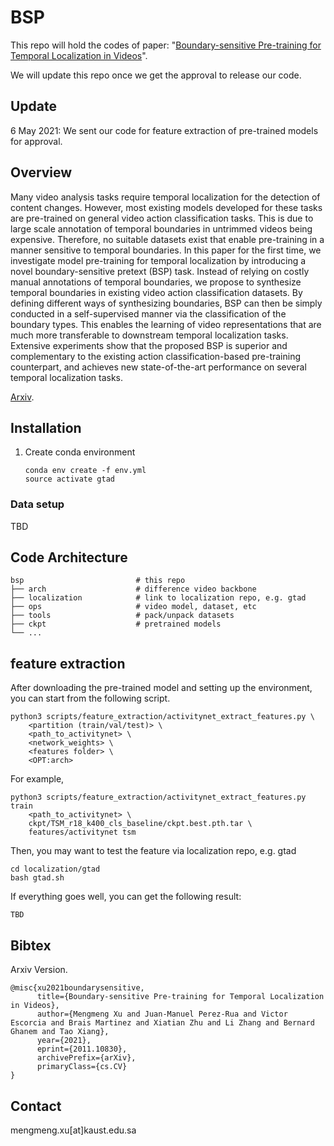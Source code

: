 # BSP


This repo will hold the codes of paper: "[Boundary-sensitive Pre-training for Temporal Localization in Videos](https://arxiv.org/abs/2011.10830)". 

We will update this repo once we get the approval to release our code.


## Update

6 May 2021: We sent our code for feature extraction of pre-trained models for approval.

## Overview
Many video analysis tasks require temporal localization
for the detection of content changes. However, most existing
models developed for these tasks are pre-trained on general
video action classification tasks. This is due to large scale
annotation of temporal boundaries in untrimmed videos being expensive. Therefore, no suitable datasets exist that enable pre-training in a manner sensitive to temporal boundaries. In this paper for the first time, we investigate
model pre-training for temporal localization by introducing
a novel boundary-sensitive pretext (BSP) task. Instead of relying on costly manual annotations of temporal boundaries,
we propose to synthesize temporal boundaries in existing
video action classification datasets. By defining different
ways of synthesizing boundaries, BSP can then be simply
conducted in a self-supervised manner via the classification
of the boundary types. This enables the learning of video
representations that are much more transferable to downstream temporal localization tasks. Extensive experiments
show that the proposed BSP is superior and complementary to the existing action classification-based pre-training
counterpart, and achieves new state-of-the-art performance
on several temporal localization tasks.


[Arxiv](https://arxiv.org/pdf/2011.10830.pdf).

## Installation

1. Create conda environment
    ```shell script
    conda env create -f env.yml
    source activate gtad
    ```

### Data setup

TBD

## Code Architecture

    bsp                         # this repo
    ├── arch                    # difference video backbone
    ├── localization            # link to localization repo, e.g. gtad 
    ├── ops                     # video model, dataset, etc
    ├── tools                   # pack/unpack datasets
    ├── ckpt                    # pretrained models
    └── ...

## feature extraction
After downloading the pre-trained model and setting up the environment, you can start from the following script.

```shell script
python3 scripts/feature_extraction/activitynet_extract_features.py \
    <partition (train/val/test)> \ 
    <path_to_activitynet> \
    <network_weights> \
    <features folder> \
    <OPT:arch>
```

For example, 
```shell script
python3 scripts/feature_extraction/activitynet_extract_features.py train 
    <path_to_activitynet> \
    ckpt/TSM_r18_k400_cls_baseline/ckpt.best.pth.tar \
    features/activitynet tsm
```

Then, you may want to test the feature via localization repo, e.g. gtad
```shell script
cd localization/gtad
bash gtad.sh
```


If everything goes well, you can get the following result:
```
TBD
```

## Bibtex
Arxiv Version.
```text
@misc{xu2021boundarysensitive,
      title={Boundary-sensitive Pre-training for Temporal Localization in Videos}, 
      author={Mengmeng Xu and Juan-Manuel Perez-Rua and Victor Escorcia and Brais Martinez and Xiatian Zhu and Li Zhang and Bernard Ghanem and Tao Xiang},
      year={2021},
      eprint={2011.10830},
      archivePrefix={arXiv},
      primaryClass={cs.CV}
}
```

## Contact
mengmeng.xu[at]kaust.edu.sa
